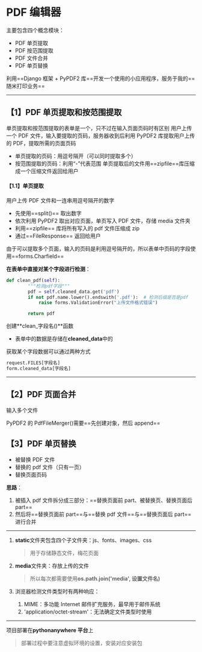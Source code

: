 # PDF 编辑器

主要包含四个概念模块：

- PDF 单页提取
- PDF 按范围提取
- PDF 文件合并
- PDF 单页替换

利用==Django 框架 + PyPDF2 库==开发一个使用的小应用程序，服务于我的==随米打印业务==

---

## 【1】PDF 单页提取和按范围提取

单页提取和按范围提取的表单是一个，只不过在输入页面页码时有区别
用户上传一个 PDF 文件，输入要提取的页码，服务器收到后利用 PyPDF2 库提取用户上传的 PDF，提取所需的页面页码

- 单页提取的页码：用逗号隔开（可以同时提取多个）
- 按范围提取的页码：利用“-”代表范围
  单页提取后的文件用==zipfile==库压缩成一个压缩文件返回给用户

#### 【1.1】单页提取

用户上传 PDF 文件和一连串用逗号隔开的数字

- 先使用==split()== 取出数字
- 依次利用 PyPDF2 取出对应页面，单页写入 PDF 文件，存储 media 文件夹
- 利用==zipfile== 库将所有写入的 pdf 文件压缩成 zip
- 通过==FileResponse== 返回给用户

由于可以提取多个页面，输入的页码是利用逗号隔开的，所以表单中页码的字段使用==forms.Charfield==

**在表单中直接对某个字段进行检测**：

```python
def clean_pdf(self):
        """检测pdf字段"""
        pdf = self.cleaned_data.get('pdf')
        if not pdf.name.lower().endswith('.pdf'):  # 检测后缀是否是pdf
            raise forms.ValidationError("上传文件格式错误")

        return pdf
```

创建**clean\_字段名()**函数

- 表单中的数据是存储在**cleaned_data**中的

获取某个字段数据可以通过两种方式

```python
request.FILES[字段名]
form.cleaned_data[字段名]
```

---

## 【2】PDF 页面合并

输入多个文件

PyPDF2 的 PdfFileMerger()需要==先创建对象，然后 append==

## 【3】PDF 单页替换

- 被替换 PDF 文件
- 替换的 pdf 文件（只有一页）
- 替换页面页码

**思路**：

1. 被插入 pdf 文件拆分成三部分：==替换页面前 part、被替换页、替换页面后 part==
2. 然后将==替换页面前 part==与==替换 pdf 文件==与==替换页面后 part==进行合并

---

1. **static**文件夹包含四个子文件夹：js、fonts、images、css

   > 用于存储静态文件，梅花页面

2. **media**文件夹：存放上传的文件

   > 所以每次都需要使用**os.path.join('media', 设置文件名)**

3. 浏览器检测文件类型时有两种响应：
   1. MIME：多功能 Internet 邮件扩充服务，最早用于邮件系统
   2. 'application/octet-stream'：无法确定文件类型时使用

---

项目部署在**pythonanywhere 平台**上

> 部署过程中要注意虚拟环境的设置，安装对应安装包
